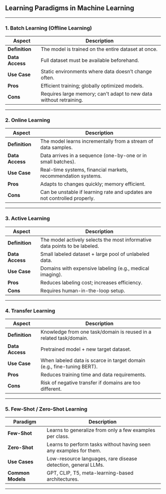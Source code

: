 ## **Learning Paradigms** in Machine Learning

---

### **1. Batch Learning (Offline Learning)**

| Aspect          | Description                                                        |
| --------------- | ------------------------------------------------------------------ |
| **Definition**  | The model is trained on the entire dataset at once.                |
| **Data Access** | Full dataset must be available beforehand.                         |
| **Use Case**    | Static environments where data doesn’t change often.               |
| **Pros**        | Efficient training; globally optimized models.                     |
| **Cons**        | Requires large memory; can't adapt to new data without retraining. |

---

### **2. Online Learning**

| Aspect          | Description                                                               |
| --------------- | ------------------------------------------------------------------------- |
| **Definition**  | The model learns incrementally from a stream of data samples.             |
| **Data Access** | Data arrives in a sequence (one-by-one or in small batches).              |
| **Use Case**    | Real-time systems, financial markets, recommendation systems.             |
| **Pros**        | Adapts to changes quickly; memory efficient.                              |
| **Cons**        | Can be unstable if learning rate and updates are not controlled properly. |

---

### **3. Active Learning**

| Aspect          | Description                                                                |
| --------------- | -------------------------------------------------------------------------- |
| **Definition**  | The model actively selects the most informative data points to be labeled. |
| **Data Access** | Small labeled dataset + large pool of unlabeled data.                      |
| **Use Case**    | Domains with expensive labeling (e.g., medical imaging).                   |
| **Pros**        | Reduces labeling cost; increases efficiency.                               |
| **Cons**        | Requires human-in-the-loop setup.                                          |

---

### **4. Transfer Learning**

| Aspect          | Description                                                            |
| --------------- | ---------------------------------------------------------------------- |
| **Definition**  | Knowledge from one task/domain is reused in a related task/domain.     |
| **Data Access** | Pretrained model + new target dataset.                                 |
| **Use Case**    | When labeled data is scarce in target domain (e.g., fine-tuning BERT). |
| **Pros**        | Reduces training time and data requirements.                           |
| **Cons**        | Risk of negative transfer if domains are too different.                |

---

### **5. Few-Shot / Zero-Shot Learning**

| Paradigm          | Description                                                        |
| ----------------- | ------------------------------------------------------------------ |
| **Few-Shot**      | Learns to generalize from only a few examples per class.           |
| **Zero-Shot**     | Learns to perform tasks without having seen any examples for them. |
| **Use Cases**     | Low-resource languages, rare disease detection, general LLMs.      |
| **Common Models** | GPT, CLIP, T5, meta-learning-based architectures.                  |

---
